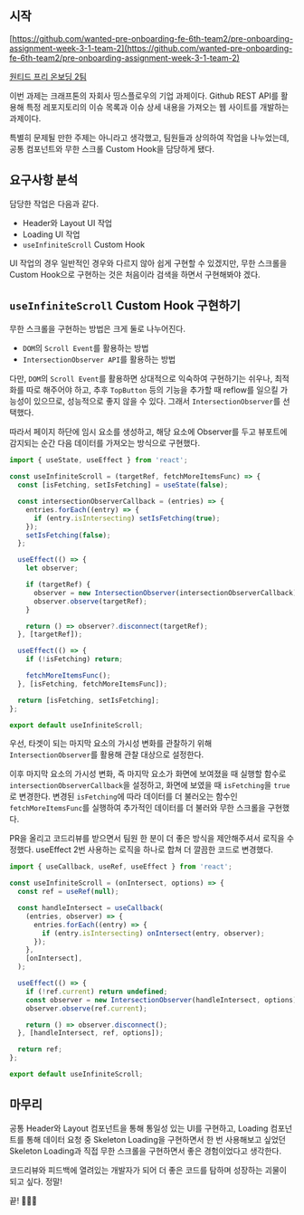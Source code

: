 ## 시작

[https://github.com/wanted-pre-onboarding-fe-6th-team2/pre-onboarding-assignment-week-3-1-team-2](https://github.com/wanted-pre-onboarding-fe-6th-team2/pre-onboarding-assignment-week-3-1-team-2)

[원티드 프리 온보딩 2팀](https://github-issue-viewer-team2.netlify.app/)

이번 과제는 크래프톤의 자회사 띵스플로우의 기업 과제이다. Github REST API를 활용해 특정 레포지토리의 이슈 목록과 이슈 상세 내용을 가져오는 웹 사이트를 개발하는 과제이다.

특별히 문제될 만한 주제는 아니라고 생각했고, 팀원들과 상의하여 작업을 나누었는데, 공통 컴포넌트와 무한 스크롤 Custom Hook을 담당하게 됐다.

## 요구사항 분석

담당한 작업은 다음과 같다.

- Header와 Layout UI 작업
- Loading UI 작업
- `useInfiniteScroll` Custom Hook

UI 작업의 경우 일반적인 경우와 다르지 않아 쉽게 구현할 수 있겠지만, 무한 스크롤을 Custom Hook으로 구현하는 것은 처음이라 검색을 하면서 구현해봐야 겠다.

## `useInfiniteScroll` Custom Hook 구현하기

무한 스크롤을 구현하는 방법은 크게 둘로 나누어진다.

- `DOM`의 `Scroll Event`를 활용하는 방법
- `IntersectionObserver API`를 활용하는 방법

다만, `DOM`의 `Scroll Event`를 활용하면 상대적으로 익숙하여 구현하기는 쉬우나, 최적화를 따로 해주어야 하고, 추후 `TopButton` 등의 기능을 추가할 때 reflow를 일으킬 가능성이 있으므로, 성능적으로 좋지 않을 수 있다. 그래서 `IntersectionObserver`를 선택했다.

따라서 페이지 하단에 임시 요소를 생성하고, 해당 요소에 Observer를 두고 뷰포트에 감지되는 순간 다음 데이터를 가져오는 방식으로 구현했다.

```jsx
import { useState, useEffect } from 'react';

const useInfiniteScroll = (targetRef, fetchMoreItemsFunc) => {
  const [isFetching, setIsFetching] = useState(false);

  const intersectionObserverCallback = (entries) => {
    entries.forEach((entry) => {
      if (entry.isIntersecting) setIsFetching(true);
    });
    setIsFetching(false);
  };

  useEffect(() => {
    let observer;

    if (targetRef) {
      observer = new IntersectionObserver(intersectionObserverCallback);
      observer.observe(targetRef);
    }

    return () => observer?.disconnect(targetRef);
  }, [targetRef]);

  useEffect(() => {
    if (!isFetching) return;

    fetchMoreItemsFunc();
  }, [isFetching, fetchMoreItemsFunc]);

  return [isFetching, setIsFetching];
};

export default useInfiniteScroll;
```

우선, 타겟이 되는 마지막 요소의 가시성 변화를 관찰하기 위해 `IntersectionObserver`를 활용해 관찰 대상으로 설정한다.

이후 마지막 요소의 가시성 변화, 즉 마지막 요소가 화면에 보여졌을 때 실행할 함수로 `intersectionObserverCallback`을 설정하고, 화면에 보였을 때 `isFetching`을 `true`로 변경한다. 변경된 `isFetching`에 따라 데이터를 더 불러오는 함수인 `fetchMoreItemsFunc`를 실행하여 추가적인 데이터를 더 불러와 무한 스크롤을 구현했다.

PR을 올리고 코드리뷰를 받으면서 팀원 한 분이 더 좋은 방식을 제안해주셔서 로직을 수정했다. useEffect 2번 사용하는 로직을 하나로 합쳐 더 깔끔한 코드로 변경했다.

```jsx
import { useCallback, useRef, useEffect } from 'react';

const useInfiniteScroll = (onIntersect, options) => {
  const ref = useRef(null);

  const handleIntersect = useCallback(
    (entries, observer) => {
      entries.forEach((entry) => {
        if (entry.isIntersecting) onIntersect(entry, observer);
      });
    },
    [onIntersect],
  );

  useEffect(() => {
    if (!ref.current) return undefined;
    const observer = new IntersectionObserver(handleIntersect, options);
    observer.observe(ref.current);

    return () => observer.disconnect();
  }, [handleIntersect, ref, options]);

  return ref;
};

export default useInfiniteScroll;
```

## 마무리

공통 Header와 Layout 컴포넌트을 통해 통일성 있는 UI를 구현하고, Loading 컴포넌트를 통해 데이터 요청 중 Skeleton Loading을 구현하면서 한 번 사용해보고 싶었던 Skeleton Loading과 직접 무한 스크롤을 구현하면서 좋은 경험이었다고 생각한다.

코드리뷰와 피드백에 열려있는 개발자가 되어 더 좋은 코드를 탐하며 성장하는 괴물이 되고 싶다. 정말!

끝! 🙋🏻‍♂️
